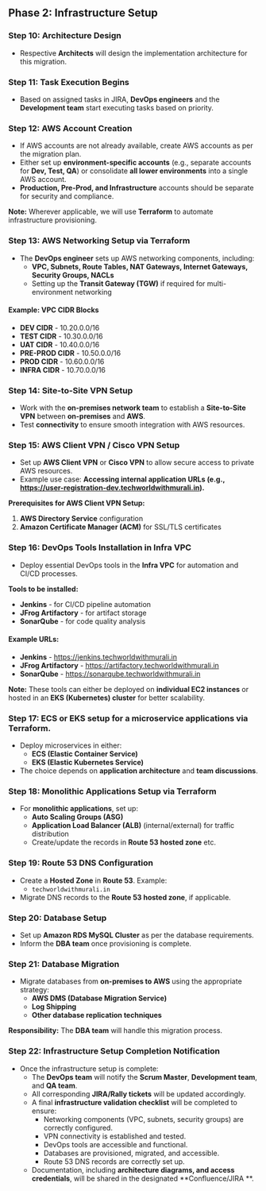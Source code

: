 ## **Phase 2: Infrastructure Setup**  

### **Step 10: Architecture Design**  
- Respective **Architects** will design the implementation architecture for this migration.  

### **Step 11: Task Execution Begins**  
- Based on assigned tasks in JIRA, **DevOps engineers** and the **Development team** start executing tasks based on priority.  

### **Step 12: AWS Account Creation**  
- If AWS accounts are not already available, create AWS accounts as per the migration plan.  
- Either set up **environment-specific accounts** (e.g., separate accounts for **Dev, Test, QA**) or consolidate **all lower environments** into a single AWS account.  
- **Production, Pre-Prod, and Infrastructure** accounts should be separate for security and compliance.  

**Note:** Wherever applicable, we will use **Terraform** to automate infrastructure provisioning.  

### **Step 13: AWS Networking Setup via Terraform**  
- The **DevOps engineer** sets up AWS networking components, including:  
  - **VPC, Subnets, Route Tables, NAT Gateways, Internet Gateways, Security Groups, NACLs**  
  - Setting up the **Transit Gateway (TGW)** if required for multi-environment networking  

#### **Example: VPC CIDR Blocks**  
- **DEV CIDR** - 10.20.0.0/16  
- **TEST CIDR** - 10.30.0.0/16  
- **UAT CIDR** - 10.40.0.0/16  
- **PRE-PROD CIDR** - 10.50.0.0/16  
- **PROD CIDR** - 10.60.0.0/16  
- **INFRA CIDR** - 10.70.0.0/16  

### **Step 14: Site-to-Site VPN Setup**  
- Work with the **on-premises network team** to establish a **Site-to-Site VPN** between **on-premises** and **AWS**.  
- Test **connectivity** to ensure smooth integration with AWS resources.  

### **Step 15: AWS Client VPN / Cisco VPN Setup**  
- Set up **AWS Client VPN** or **Cisco VPN** to allow secure access to private AWS resources.  
- Example use case: **Accessing internal application URLs (e.g., https://user-registration-dev.techworldwithmurali.in).**  

**Prerequisites for AWS Client VPN Setup:**  
1. **AWS Directory Service** configuration  
2. **Amazon Certificate Manager (ACM)** for SSL/TLS certificates  

### **Step 16: DevOps Tools Installation in Infra VPC**  
- Deploy essential DevOps tools in the **Infra VPC** for automation and CI/CD processes.  

**Tools to be installed:**  
- **Jenkins** - for CI/CD pipeline automation  
- **JFrog Artifactory** - for artifact storage  
- **SonarQube** - for code quality analysis  

#### **Example URLs:**  
- **Jenkins** - https://jenkins.techworldwithmurali.in  
- **JFrog Artifactory** - https://artifactory.techworldwithmurali.in  
- **SonarQube** - https://sonarqube.techworldwithmurali.in  

**Note:** These tools can either be deployed on **individual EC2 instances** or hosted in an **EKS (Kubernetes) cluster** for better scalability.  

### **Step 17: ECS or EKS setup for a microservice applications via Terraform.**  
- Deploy microservices in either:  
  - **ECS (Elastic Container Service)**  
  - **EKS (Elastic Kubernetes Service)**  
- The choice depends on **application architecture** and **team discussions**.  

### **Step 18: Monolithic Applications Setup via Terraform**  
- For **monolithic applications**, set up:  
  - **Auto Scaling Groups (ASG)**  
  - **Application Load Balancer (ALB)** (internal/external) for traffic distribution  
  - Create/update the records in **Route 53 hosted zone** etc.

### **Step 19: Route 53 DNS Configuration**  
- Create a **Hosted Zone** in **Route 53**. Example:  
  - `techworldwithmurali.in`  
- Migrate DNS records to the **Route 53 hosted zone**, if applicable.  

### **Step 20: Database Setup**  
- Set up **Amazon RDS MySQL Cluster** as per the database requirements.  
- Inform the **DBA team** once provisioning is complete.  

### **Step 21: Database Migration**  
- Migrate databases from **on-premises to AWS** using the appropriate strategy:  
  - **AWS DMS (Database Migration Service)**  
  - **Log Shipping**  
  - **Other database replication techniques**  

**Responsibility:** The **DBA team** will handle this migration process.  

### **Step 22: Infrastructure Setup Completion Notification**  
- Once the infrastructure setup is complete:  
  - The **DevOps team** will notify the **Scrum Master**, **Development team**, and **QA team**.  
  - All corresponding **JIRA/Rally tickets** will be updated accordingly.  
  - A final **infrastructure validation checklist** will be completed to ensure:  
    - Networking components (VPC, subnets, security groups) are correctly configured.  
    - VPN connectivity is established and tested.  
    - DevOps tools are accessible and functional.  
    - Databases are provisioned, migrated, and accessible.  
    - Route 53 DNS records are correctly set up.  
  - Documentation, including **architecture diagrams, and access credentials**, will be shared in the designated **Confluence/JIRA **. 
